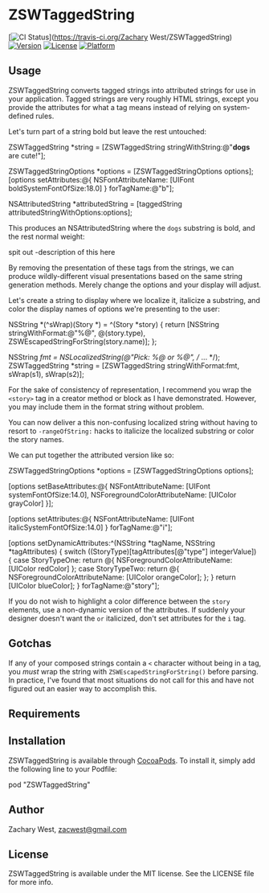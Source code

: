# ZSWTaggedString

[![CI Status](http://img.shields.io/travis/zacwest/ZSWTaggedString.svg?style=flat)](https://travis-ci.org/Zachary West/ZSWTaggedString)
[![Version](https://img.shields.io/cocoapods/v/ZSWTaggedString.svg?style=flat)](http://cocoadocs.org/docsets/ZSWTaggedString)
[![License](https://img.shields.io/cocoapods/l/ZSWTaggedString.svg?style=flat)](http://cocoadocs.org/docsets/ZSWTaggedString)
[![Platform](https://img.shields.io/cocoapods/p/ZSWTaggedString.svg?style=flat)](http://cocoadocs.org/docsets/ZSWTaggedString)

## Usage

ZSWTaggedString converts tagged strings into attributed strings for use in your application. Tagged strings are very roughly HTML strings, except you provide the attributes for what a tag means instead of relying on system-defined rules.

Let's turn part of a string bold but leave the rest untouched:

ZSWTaggedString *string = [ZSWTaggedString stringWithString:@"<b>dogs</b> are cute!"];

ZSWTaggedStringOptions *options = [ZSWTaggedStringOptions options];
[options setAttributes:@{
NSFontAttributeName: [UIFont boldSystemFontOfSize:18.0]
} forTagName:@"b"];

NSAttributedString *attributedString = [taggedString attributedStringWithOptions:options];

This produces an NSAttributedString where the `dogs` substring is bold, and the rest normal weight:

spit out -description of this here

By removing the presentation of these tags from the strings, we can produce wildly-different visual presentations based on the same string generation methods. Merely change the options and your display will adjust.

Let's create a string to display where we localize it, italicize a substring, and color the display names of options we're presenting to the user:

NSString *(^sWrap)(Story *) = ^(Story *story) {
return [NSString stringWithFormat:@"<story type='@d'>%@</story>",
@(story.type), ZSWEscapedStringForString(story.name)];
};

NSString *fmt = NSLocalizedString(@"Pick: %@ <i>or</i> %@", /* ... */);
ZSWTaggedString *string = [ZSWTaggedString stringWithFormat:fmt, sWrap(s1), sWrap(s2)];

For the sake of consistency of representation, I recommend you wrap the `<story>` tag in a creator method or block as I have demonstrated. However, you may include them in the format string without problem.

You can now deliver a this non-confusing localized string without having to resort to `-rangeOfString:` hacks to italicize the localized substring or color the story names.

We can put together the attributed version like so:

ZSWTaggedStringOptions *options = [ZSWTaggedStringOptions options];

[options setBaseAttributes:@{
NSFontAttributeName: [UIFont systemFontOfSize:14.0],
NSForegroundColorAttributeName: [UIColor grayColor]
}];

[options setAttributes:@{
NSFontAttributeName: [UIFont italicSystemFontOfSize:14.0]
} forTagName:@"i"];

[options setDynamicAttributes:^(NSString *tagName, NSString *tagAttributes) {
switch ((StoryType)[tagAttributes[@"type"] integerValue]) {
case StoryTypeOne:
return @{ NSForegroundColorAttributeName: [UIColor redColor] };
case StoryTypeTwo:
return @{ NSForegroundColorAttributeName: [UIColor orangeColor]; };
}
return [UIColor blueColor];
} forTagName:@"story"];

If you do not wish to highlight a color difference between the `story` elements, use a non-dynamic version of the attributes. If suddenly your designer doesn't want the `or` italicized, don't set attributes for the `i` tag.

## Gotchas

If any of your composed strings contain a `<` character without being in a tag, you _must_ wrap the string with `ZSWEscapedStringForString()` before parsing. In practice, I've found that most situations do not call for this and have not figured out an easier way to accomplish this.


## Requirements

## Installation

ZSWTaggedString is available through [CocoaPods](http://cocoapods.org). To install
it, simply add the following line to your Podfile:

pod "ZSWTaggedString"

## Author

Zachary West, zacwest@gmail.com

## License

ZSWTaggedString is available under the MIT license. See the LICENSE file for more info.
